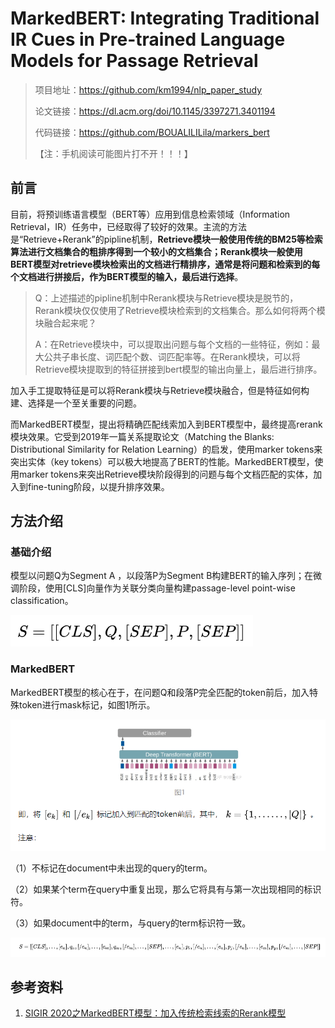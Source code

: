 # MarkedBERT: Integrating Traditional IR Cues in Pre-trained Language Models for Passage Retrieval

>  
>
> 项目地址：https://github.com/km1994/nlp_paper_study
>
> 论文链接：https://dl.acm.org/doi/10.1145/3397271.3401194
>
> 代码链接：https://github.com/BOUALILILila/markers_bert
>
> 【注：手机阅读可能图片打不开！！！】

## 前言

目前，将预训练语言模型（BERT等）应用到信息检索领域（Information Retrieval，IR）任务中，已经取得了较好的效果。主流的方法是“Retrieve+Rerank”的pipline机制，**Retrieve模块一般使用传统的BM25等检索算法进行文档集合的粗排序得到一个较小的文档集合；Rerank模块一般使用BERT模型对retrieve模块检索出的文档进行精排序，通常是将问题和检索到的每个文档进行拼接后，作为BERT模型的输入，最后进行选择**。

> Q：上述描述的pipline机制中Rerank模块与Retrieve模块是脱节的，Rerank模块仅仅使用了Retrieve模块检索到的文档集合。那么如何将两个模块融合起来呢？
>
> A：在Retrieve模块中，可以提取出问题与每个文档的一些特征，例如：最大公共子串长度、词匹配个数、词匹配率等。在Rerank模块，可以将Retrieve模块提取到的特征拼接到bert模型的输出向量上，最后进行排序。

加入手工提取特征是可以将Rerank模块与Retrieve模块融合，但是特征如何构建、选择是一个至关重要的问题。

而MarkedBERT模型，提出将精确匹配线索加入到BERT模型中，最终提高rerank模块效果。它受到2019年一篇关系提取论文（Matching the Blanks: Distributional Similarity for Relation Learning）的启发，使用marker tokens来突出实体（key tokens）可以极大地提高了BERT的性能。MarkedBERT模型，使用marker tokens来突出Retrieve模块阶段得到的问题与每个文档匹配的实体，加入到fine-tuning阶段，以提升排序效果。

## 方法介绍

### 基础介绍

模型以问题Q为Segment A ，以段落P为Segment B构建BERT的输入序列；在微调阶段，使用[CLS]向量作为关联分类向量构建passage-level point-wise classification。

![](img/20200901083934.png)

### MarkedBERT

MarkedBERT模型的核心在于，在问题Q和段落P完全匹配的token前后，加入特殊token进行mask标记，如图1所示。

![](img/20200901084025.png)

（1）不标记在document中未出现的query的term。

（2）如果某个term在query中重复出现，那么它将具有与第一次出现相同的标识符。

（3）如果document中的term，与query的term标识符一致。

![](img/20200901084101.png)

## 参考资料

1. [SIGIR 2020之MarkedBERT模型：加入传统检索线索的Rerank模型](https://zhuanlan.zhihu.com/p/175981489)
